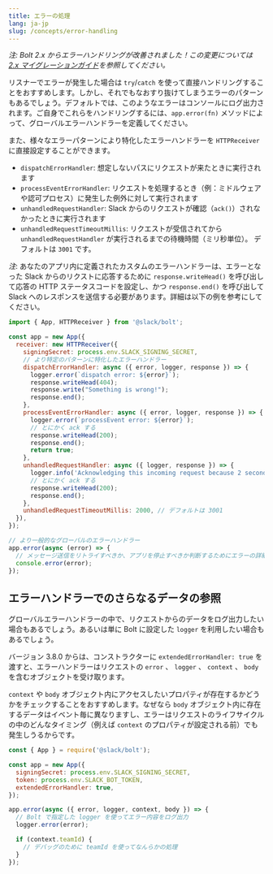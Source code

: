 ```yaml
---
title: エラーの処理
lang: ja-jp
slug: /concepts/error-handling
---
```


*注: Bolt 2.x からエラーハンドリングが改善されました！この変更については [2.x マイグレーションガイド](/tutorial/migration-v2)を参照してください。*

リスナーでエラーが発生した場合は `try`/`catch` を使って直接ハンドリングすることをおすすめします。しかし、それでもなおすり抜けてしまうエラーのパターンもあるでしょう。デフォルトでは、このようなエラーはコンソールにログ出力されます。ご自身でこれらをハンドリングするには、`app.error(fn)` メソッドによって、グローバルエラーハンドラーを定義してください。

また、様々なエラーパターンにより特化したエラーハンドラーを `HTTPReceiver` に直接設定することができます。

- `dispatchErrorHandler`: 想定しないパスにリクエストが来たときに実行されます
- `processEventErrorHandler`: リクエストを処理するとき（例：ミドルウェアや認可プロセス）に発生した例外に対して実行されます
- `unhandledRequestHandler`: Slack からのリクエストが確認（`ack()`）されなかったときに実行されます
- `unhandledRequestTimeoutMillis`: リクエストが受信されてから `unhandledRequestHandler` が実行されるまでの待機時間（ミリ秒単位）。 デフォルトは `3001` です。 

*注*: あなたのアプリ内に定義されたカスタムのエラーハンドラーは、エラーとなった Slack からのリクストに応答するために `response.writeHead()` を呼び出して応答の HTTP ステータスコードを設定し、かつ `response.end()` を呼び出して Slack へのレスポンスを送信する必要があります。詳細は以下の例を参考にしてください。

```javascript
import { App, HTTPReceiver } from '@slack/bolt';

const app = new App({
  receiver: new HTTPReceiver({
    signingSecret: process.env.SLACK_SIGNING_SECRET,
    // より特定のパターンに特化したエラーハンドラー
    dispatchErrorHandler: async ({ error, logger, response }) => {
      logger.error(`dispatch error: ${error}`);
      response.writeHead(404);
      response.write("Something is wrong!");
      response.end();
    },
    processEventErrorHandler: async ({ error, logger, response }) => {
      logger.error(`processEvent error: ${error}`);
      // とにかく ack する
      response.writeHead(200);
      response.end();
      return true;
    },
    unhandledRequestHandler: async ({ logger, response }) => {
      logger.info('Acknowledging this incoming request because 2 seconds already passed...');
      // とにかく ack する
      response.writeHead(200);
      response.end();
    },
    unhandledRequestTimeoutMillis: 2000, // デフォルトは 3001
  }),
});

// より一般的なグローバルのエラーハンドラー
app.error(async (error) => {
  // メッセージ送信をリトライすべきか、アプリを停止すべきか判断するためにエラーの詳細を確認
  console.error(error);
});
```

## エラーハンドラーでのさらなるデータの参照

グローバルエラーハンドラーの中で、リクエストからのデータをログ出力したい場合もあるでしょう。あるいは単に Bolt に設定した `logger` を利用したい場合もあるでしょう。

バージョン 3.8.0 からは、コンストラクターに  `extendedErrorHandler: true` を渡すと、エラーハンドラーはリクエストの `error` 、 `logger` 、 `context` 、 `body` を含むオブジェクトを受け取ります。

`context` や `body` オブジェクト内にアクセスしたいプロパティが存在するかどうかをチェックすることをおすすめします。なぜなら `body` オブジェクト内に存在するデータはイベント毎に異なりますし、エラーはリクエストのライフサイクルの中のどんなタイミング（例えば `context` のプロパティが設定される前）でも発生しうるからです。


```javascript
const { App } = require('@slack/bolt');

const app = new App({
  signingSecret: process.env.SLACK_SIGNING_SECRET,
  token: process.env.SLACK_BOT_TOKEN,
  extendedErrorHandler: true,
});

app.error(async ({ error, logger, context, body }) => {
  // Bolt で指定した logger を使ってエラー内容をログ出力
  logger.error(error);

  if (context.teamId) {
    // デバッグのために teamId を使ってなんらかの処理
  }
});
```